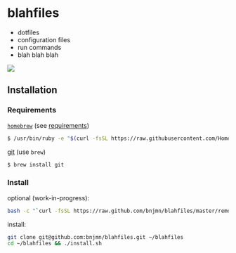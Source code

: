 # blahfiles

- dotfiles
- configuration files
- run commands
- blah blah blah

![](https://media.giphy.com/media/iW8tsoJWcfPc4/giphy.gif)

## Installation


### Requirements

[`homebrew`][homebrew] (see [requirements][brew-reqs])

```bash
$ /usr/bin/ruby -e "$(curl -fsSL https://raw.githubusercontent.com/Homebrew/install/master/install)"
```

[git][git-homepage] (use `brew`)
```bash
$ brew install git
```

### Install

optional (work-in-progress):

```bash
bash -c "`curl -fsSL https://raw.github.com/bnjmn/blahfiles/master/remote-setup.sh`"
```

install:

```bash
git clone git@github.com:bnjmn/blahfiles.git ~/blahfiles
cd ~/blahfiles && ./install.sh
```

[homebrew]: https://brew.sh/
[brew-reqs]: https://docs.brew.sh/Installation#requirements 
[git-homepage]: https://git-scm.com/